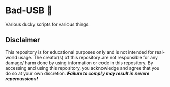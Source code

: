 # Bad-USB 🐥
Various ducky scripts for various things.

## Disclaimer
This repository is for educational purposes only and is not intended for real-world usage. The creator(s) of this repository are not responsible for any damage/ harm done by using information or code in this repository. By accessing and using this repository, you acknowledge and agree that you do so at your own discretion. **_Failure to comply may result in severe repercussions!_**

